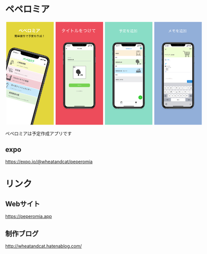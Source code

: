 # ペペロミア

<div style="display:flex">
    <img src="./image/ios/6.5-inch2.png" width="150" style="padding:3px"/>
    <img src="./image/ios/6.5-inch3.png" width="150" style="padding:3px"/>
    <img src="./image/ios/6.5-inch4.png" width="150" style="padding:3px"/>
    <img src="./image/ios/6.5-inch5.png" width="150" style="padding:3px"/>
</div>

ペペロミアは予定作成アプリです

## expo

https://expo.io/@wheatandcat/peperomia


# リンク

## Webサイト
https://peperomia.app

## 制作ブログ
http://wheatandcat.hatenablog.com/